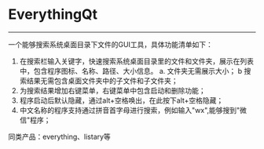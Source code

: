﻿
# EverythingQt

---

一个能够搜索系统桌面目录下文件的GUI工具，具体功能清单如下：  

1. 在搜索栏输入关键字，快速搜索系统桌面目录里的文件和文件夹，展示在列表中，包含程序图标、名称、路径、大小信息。
	a. 文件夹无需展示大小；
	b 搜索结果无需包含桌面文件夹中的子文件和子文件夹；
2. 为搜索结果增加右键菜单，右键菜单中包含启动和删除功能；
3. 程序启动后默认隐藏，通过alt+空格唤出，在此按下alt+空格隐藏；
4. 中文名称的程序支持通过拼音首字母进行搜索，例如输入"wx",能够搜到"微信"程序；

  
同类产品：everything、listary等